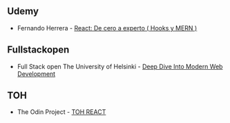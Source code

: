 ## Udemy

- Fernando Herrera - [React: De cero a experto ( Hooks y MERN )](https://www.udemy.com/course/react-cero-experto/)

## Fullstackopen

- Full Stack open The University of Helsinki - [Deep Dive Into Modern Web Development](https://fullstackopen.com/en/)

## TOH

- The Odin Project - [TOH REACT](https://www.theodinproject.com/paths/full-stack-javascript/courses/react)
